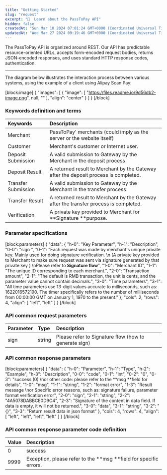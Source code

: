 ```yaml
---
title: "Getting Started"
slug: "request"
excerpt: "🔧  Learn about the PassToPay API"
hidden: false
createdAt: "Sun Mar 10 2024 07:01:24 GMT+0000 (Coordinated Universal Time)"
updatedAt: "Wed Mar 27 2024 09:19:46 GMT+0000 (Coordinated Universal Time)"
---
```

The PassToPay API is organized around REST. Our API has predictable resource-oriented URLs, accepts form-encoded request bodies, returns JSON-encoded responses, and uses standard HTTP response codes, authentication.

***

The diagram below illustrates the interaction process between various systems, using the example of a client using Alipay Scan Pay:

[block:image]
{
  "images": [
    {
      "image": [
        "https://files.readme.io/9d56db2-image.png",
        null,
        ""
      ],
      "align": "center"
    }
  ]
}
[/block]


### Keywords definition and terms

| Keywords            | Description                                                                           |
| :------------------ | :------------------------------------------------------------------------------------ |
| Merchant            | PassToPay' merchants (could imply as the server or the website itself)                |
| Customer            | Merchant's customer or Internet user.                                                 |
| Deposit Submission  | A valid submission to Gateway by the Merchant in the deposit process                  |
| Deposit Result      | A returned result to Merchant by the Gateway after the deposit process is completed.  |
| Transfer Submission | A valid submission to Gateway by the Merchant in the transfer process                 |
| Transfer Result     | A returned result to Merchant by the Gateway after the transfer process is completed. |
| Verification        | A private key provided to Merchant for **Signature **purpose.                         |

### Parameter specifications

[block:parameters]
{
  "data": {
    "h-0": "Key Parameter",
    "h-1": "Description",
    "0-0": "sign ",
    "0-1": "Each request was made by merchant's unique private key. Mainly used for doing signature verification.  \n (A private key provided to Merchant to make sure request was sent via signature generated by that private key )  \nPlease refer to **Signature flow**",
    "1-0": "Merchant ID",
    "1-1": "The unique ID corresponding to each merchant.",
    "2-0": "Transaction amount",
    "2-1": "The default is RMB transaction, the unit is cents, and the parameter value cannot contain decimals.",
    "3-0": "Time parameters",
    "3-1": "All time parameters use 13-digit values ​​accurate to milliseconds, such as: 1622016572190. The timer specifically refers to the number of milliseconds from 00:00:00 GMT on January 1, 1970 to the present."
  },
  "cols": 2,
  "rows": 4,
  "align": [
    "left",
    "left"
  ]
}
[/block]


### API common request parameters

| Parameter | Type   | Description                                           |
| :-------- | :----- | :---------------------------------------------------- |
| sign      | string | Please refer to Signature flow (how to generate sign) |

### API common response parameters

[block:parameters]
{
  "data": {
    "h-0": "Parameter",
    "h-1": "Type",
    "h-2": "Example",
    "h-3": "Description",
    "0-0": "code",
    "0-1": "int",
    "0-2": "0",
    "0-3": "success (0)  \nor other code:  please refer to the **msg **field for details",
    "1-0": "msg",
    "1-1": "string",
    "1-2": "format error",
    "1-3": "Result message  \nor Specific error reasons, such as: signature failure, parameter format verification error",
    "2-0": "sign",
    "2-1": "string",
    "2-2": "4A5078DABBCE0D9C4",
    "2-3": "Signature of the content in data field. If data is empty, it will not be returned.",
    "3-0": "data",
    "3-1": "string",
    "3-2": "{}",
    "3-3": "Return result data in json format"
  },
  "cols": 4,
  "rows": 4,
  "align": [
    "left",
    "left",
    "left",
    "left"
  ]
}
[/block]


### API common response parameter code definition

| Value | Description                                                       |
| :---- | :---------------------------------------------------------------- |
| 0     | success                                                           |
| 9999  | Exception, please refer to the **msg **field for specific errors. |
